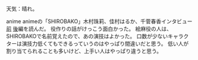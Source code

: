 天気：晴れ。

anime animeの「SHIROBAKO」木村珠莉、佳村はるか、千菅春香インタビュー
[前](http://animeanime.jp/article/2014/12/17/21254.html)
[後](http://animeanime.jp/article/2014/12/18/21272.html)編を読んだ。
役作りの話がけっこう面白かった。
絵麻役の人は、SHIROBAKOで名前覚えたので、あの演技はよかった。
口数が少ないキャラクターは演技力低くてもできるっていうのはやっぱり間違いだと思う。
低い人が割り当てられることも多いけど、上手い人はやっぱり違うと思う。
